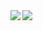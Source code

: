 <img align="left" src="http://github-profile-summary-cards.vercel.app/api/cards/most-commit-language?username=yamada-michel27" />
<img src="https://skillicons.dev/icons?i=git,kubernetes,docker,c,vim" />
